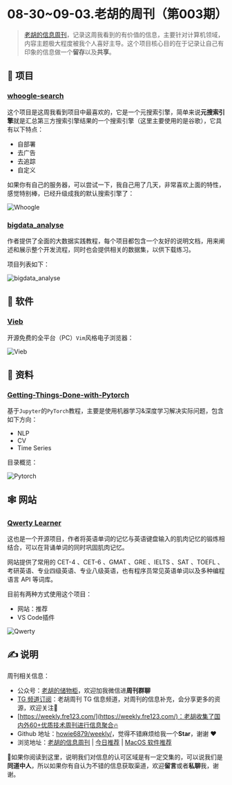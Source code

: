 # 08-30~09-03.老胡的周刊（第003期）

> [老胡的信息周刊](https://weekly.howie6879.com/)，记录这周我看到的有价值的信息，主要针对计算机领域，内容主题极大程度被我个人喜好主导。这个项目核心目的在于记录让自己有印象的信息做一个**留存**以及**共享**。

## 🎯 项目

### [whoogle-search](https://github.com/benbusby/whoogle-search)

这个项目是这周我看到项目中最喜欢的，它是一个元搜索引擎，简单来说**元搜索引擎**就是汇总第三方搜索引擎结果的一个搜索引擎（这里主要使用的是谷歌），它具有以下特点：

- 自部署
- 去广告
- 去追踪
- 自定义

如果你有自己的服务器，可以尝试一下，我自己用了几天，非常喜欢上面的特性，感觉特别棒，已经升级成我的默认搜索引擎了：

![Whoogle](https://images-1252557999.file.myqcloud.com/uPic/mUGf6O-20230909194304629.png)

### [bigdata_analyse](https://github.com/TurboWay/bigdata_analyse)

作者提供了全面的大数据实践教程，每个项目都包含一个友好的说明文档，用来阐述和展示整个开发流程，同时也会提供相关的数据集，以供下载练习。

项目列表如下：

![bigdata_analyse](https://images-1252557999.file.myqcloud.com/uPic/klC8AA.png)

## 🤖 软件

### [Vieb](https://vieb.dev/)

开源免费的全平台（PC）`Vim`风格电子浏览器：

![Vieb](https://images-1252557999.file.myqcloud.com/uPic/BqyWaK.png)

## 👀 资料

### [Getting-Things-Done-with-Pytorch](https://github.com/curiousily/Getting-Things-Done-with-Pytorch)

基于`Jupyter`的`PyTorch`教程，主要是使用机器学习&深度学习解决实际问题，包含如下方向：

- NLP
- CV
- Time Series

目录概览：

![Pytorch](https://images-1252557999.file.myqcloud.com/uPic/kSUA40.png)

## 🕸 网站

### [Qwerty Learner](https://qwerty.kaiyi.cool/gallery)

这也是一个开源项目，作者将英语单词的记忆与英语键盘输入的肌肉记忆的锻炼相结合，可以在背诵单词的同时巩固肌肉记忆。

网站提供了常用的 CET-4 、CET-6 、GMAT 、GRE 、IELTS 、SAT 、TOEFL 、考研英语、专业四级英语、专业八级英语，也有程序员常见英语单词以及多种编程语言 API 等词库。 

目前有两种方式使用这个项目：

- 网站：推荐
- VS Code插件

![Qwerty](https://images-1252557999.file.myqcloud.com/uPic/tHD4ez.png)

## ✍️ 说明

周刊相关信息：

- 公众号：[老胡的储物柜](https://images-1252557999.file.myqcloud.com/uPic/ETIbMe.jpg)，欢迎加我微信进**周刊群聊**
- [TG 频道订阅](https://t.me/howie_weekly)：老胡周刊 TG 信息频道，对周刊的信息补充，会分享更多的资源，欢迎关注👏
- [https://weekly.fre123.com/](https://weekly.fre123.com/)：老胡收集了国内外60+优质技术周刊进行信息聚合🔥
- Github 地址：[howie6879/weekly/](https://github.com/howie6879/weekly/)，觉得不错麻烦给我一个**Star**，谢谢 ❤️
- 浏览地址：[老胡的信息周刊](https://weekly.howie6879.com) | [今日推荐](https://weekly.howie6879.com/recommend/index.html) | [MacOS 软件推荐](https://weekly.howie6879.com/soft/mac.html)

🙌如果你阅读到这里，说明我们对信息的认可区域是有一定交集的，可以说我们是**同道中人**，所以如果你有自认为不错的信息获取渠道，欢迎**留言**或者**私聊**我，谢谢。
